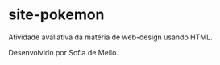 # site-pokemon
Atividade avaliativa da matéria de web-design usando HTML.

Desenvolvido por Sofia de Mello.   
